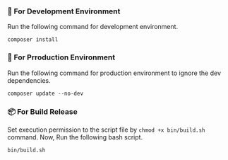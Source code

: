 ### 🚧 For Development Environment
Run the following command for development environment.
```
composer install
```

### 🚀 For Prroduction Environment
Run the following command for production environment to ignore the dev dependencies.
```
composer update --no-dev
```

### 📦 For Build Release
Set execution permission to the script file by `chmod +x bin/build.sh` command. Now, Run the following bash script.
```
bin/build.sh
```